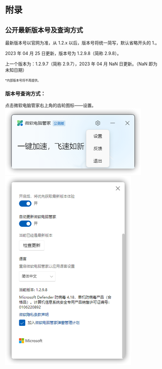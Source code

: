 # 附录

## 公开最新版本号及查询方式
最新版本号以官网为准，从 1.2.x 以后，版本号将统一简写，默认省略开头的 1.。

2023 年 04 月 25 日更新，版本号为 1.2.9.8（简称 2.9.8）。

上一个版本为：1.2.9.7（简称 2.9.7），2023 年 04 月 NaN 日更新。（NaN 即为未知日期）

<font size=1>*内部版本号将不再提供。</font>

### 版本号查询方式：

点击微软电脑管家右上角的齿轮图标——设置。
![](assets\appendix\version-check\MSPCM-settings.png)
![](assets\appendix\version-check\latest-version.png)